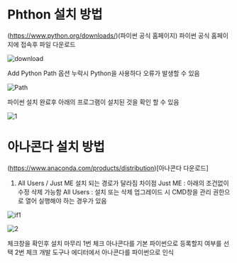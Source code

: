 # Phthon 설치 방법

(https://www.python.org/downloads/)(파이썬 공식 홈페이지) 파이썬 공식 홈페이지에 접속후 파일 다운로드

![download](https://user-images.githubusercontent.com/87137003/179643964-61d6d814-043f-4324-8461-2335de466a1c.png)

Add Python Path 옵션 누락시 Python을 사용하다 오류가 발생할 수 있음

![Path](https://user-images.githubusercontent.com/87137003/179643972-6d5ea0a0-a894-4fbe-992e-c778f9a62f5e.png)

파이썬 설치 완료후 아래의 프로그램이 설치된 것을 확인 할 수 있음

![1](https://user-images.githubusercontent.com/87137003/179643987-95f5fc64-11b4-4ffe-9bdc-a3feff8e3e85.png)

# 아나콘다 설치 방법
(https://www.anaconda.com/products/distribution)[아나콘다 다운로드]

1. All Users / Just ME 설치 되는 경로가 달라짐 
차이점
Just ME : 아래의 조건없이 수정 삭제 가능함
All Users : 설치 또는 삭제 업그레이드 시 CMD창을 관리 권한으로 열어 실행해야 하는 경우가 있음

![if1](https://user-images.githubusercontent.com/87137003/179646679-5c4b9b59-ee48-4524-9e4c-08cc50d54671.png)



![2](https://user-images.githubusercontent.com/87137003/179647157-be6b64a1-ef7e-4eac-971f-971f8c25ef61.png)

체크창을 확인후 설치 마무리 
1번 체크
아나콘다를 기본 파이썬으로 등록할지 여부를 선택
2번 체크 개발 도구나 에디터에서 아나콘다를 파이썬으로 인식
